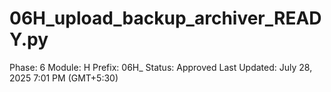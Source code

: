 # 06H_upload_backup_archiver_READY.py

Phase: 6
Module: H
Prefix: 06H_
Status: Approved
Last Updated: July 28, 2025 7:01 PM (GMT+5:30)
